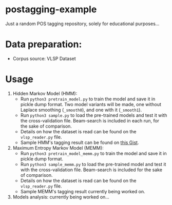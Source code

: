 # postagging-example
Just a random POS tagging repository, solely for educational purposes...

# Data preparation:
- Corpus source: VLSP Dataset

# Usage
1. Hidden Markov Model (HMM):
   - Run `python3 pretrain_model.py` to train the model and save it in pickle dump format. Two model variants will be made, one without Laplace smoothing (`_smooth0`), and one with it (`_smooth1`).
   - Run `python3 sample.py` to load the pre-trained models and test it with the cross-validation file. Beam-search is included in each run, for the sake of comparison.
   - Details on how the dataset is read can be found on the `vlsp_reader.py` file.
   - Sample HMM's tagging result can be found on [this Gist](https://gist.github.com/AkiLotus/7816e26e7caa53f6cd1e9fe64318f735).
2. Maximum Entropy Markov Model (MEMM):
   - Run `python3 pretrain_model_memm.py` to train the model and save it in pickle dump format.
   - Run `python3 sample_memm.py` to load the pre-trained model and test it with the cross-validation file. Beam-search is included for the sake of comparison.
   - Details on how the dataset is read can be found on the `vlsp_reader.py` file.
   - Sample MEMM's tagging result currently being worked on.
3. Models analysis: currently being worked on...
